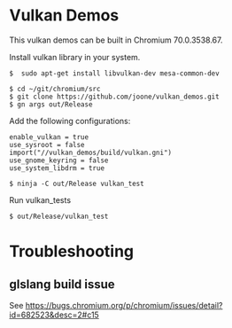 # Vulkan Demos

This vulkan demos can be built in Chromium 70.0.3538.67.

Install vulkan library in your system.
```
$  sudo apt-get install libvulkan-dev mesa-common-dev
```

```
$ cd ~/git/chromium/src
$ git clone https://github.com/joone/vulkan_demos.git
$ gn args out/Release
```

Add the following configurations:

```
enable_vulkan = true
use_sysroot = false
import("//vulkan_demos/build/vulkan.gni")
use_gnome_keyring = false
use_system_libdrm = true

```
```
$ ninja -C out/Release vulkan_test
```
Run vulkan_tests
```
$ out/Release/vulkan_test 
```

# Troubleshooting
## glslang build issue
See https://bugs.chromium.org/p/chromium/issues/detail?id=682523&desc=2#c15
